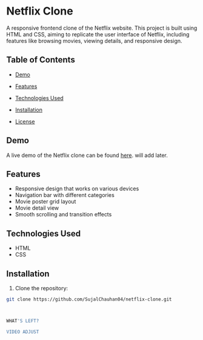 # Netflix Clone

A responsive frontend clone of the Netflix website. This project is built using HTML and CSS, aiming to replicate the user interface of Netflix, including features like browsing movies, viewing details, and responsive design.

## Table of Contents

- [Demo](#demo)
- [Features](#features)
- [Technologies Used](#technologies-used)
- [Installation](#installation)

- [License](https://github.com/SujalChauhan04/NETFLIX/blob/main/LICENSE)

## Demo

A live demo of the Netflix clone can be found [here](#). will add later.

## Features

- Responsive design that works on various devices
- Navigation bar with different categories
- Movie poster grid layout
- Movie detail view
- Smooth scrolling and transition effects

## Technologies Used

- HTML
- CSS

## Installation

1. Clone the repository:

```bash
git clone https://github.com/SujalChauhan04/netflix-clone.git



WHAT'S LEFT?

VIDEO ADJUST
